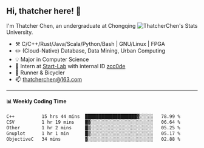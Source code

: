 ## Hi, thatcher here! :wave:

<img align="right" src="https://github-readme-stats.vercel.app/api?username=thatcherchen&title_color=333&text_color=777" alt="ThatcherChen's Stats" >

I'm Thatcher Chen, an undergraduate at Chongqing University.

- :hammer_and_pick:  C/C++/Rust/Java/Scala/Python/Bash | GNU/Linux | FPGA
- :pencil2:  (Cloud-Native) Database, Data Mining, Urban Computing
- :bulb:   Major in Computer Science
- :telescope:  Intern at [Start-Lab](https://github.com/Spatio-Temporal-Lab) with internal ID [zcc0de](https://github.com/zcc0de)
- :seedling:  Runner & Bicycler
- :mailbox: thatcherchen@163.com

---

#### :bar_chart: Weekly Coding Time

<!--START_SECTION:waka-->

```txt
C++          15 hrs 44 mins  ███████████████████▓░░░░░   78.99 %
CSV          1 hr 19 mins    █▓░░░░░░░░░░░░░░░░░░░░░░░   06.64 %
Other        1 hr 2 mins     █▒░░░░░░░░░░░░░░░░░░░░░░░   05.25 %
Gnuplot      1 hr 1 min      █▒░░░░░░░░░░░░░░░░░░░░░░░   05.17 %
ObjectiveC   34 mins         ▓░░░░░░░░░░░░░░░░░░░░░░░░   02.88 %
```

<!--END_SECTION:waka-->
